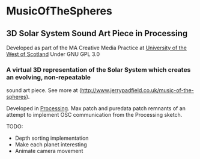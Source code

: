 # MusicOfTheSpheres
## 3D Solar System Sound Art Piece in Processing

Developed as part of the MA Creative Media Practice at [University of the West of Scotland](http://uws.ac.uk)
Under GNU GPL 3.0

### A virtual 3D representation of the Solar System which creates an evolving, non-repeatable
sound art piece. See more at (http://www.jerrypadfield.co.uk/music-of-the-spheres). 

Developed in [Processing](http://processing.org). Max patch and puredata patch remnants of an attempt to implement OSC communication from the Processing sketch.

TODO:
 * Depth sorting implementation
 * Make each planet interesting
 * Animate camera movement
 


